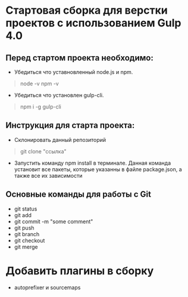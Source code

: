 # Стартовая сборка для верстки проектов с использованием Gulp 4.0

## Перед стартом проекта необходимо:

* Убедиться что уставновленный node.js и npm.

> node -v
> npm -v

* Убедиться что установлен gulp-cli.

> npm i -g gulp-cli

## Инструкция для старта проекта:
* Склонировать данный репозиторий
> git clone "ссылка"

* Запустить команду npm install в терминале. Данная команда установит все пакеты, которые указанны в файле package.json, а также все их зависимости

## Основные команды для работы с Git
- git status
- git add
- git commit -m "some comment"
- git push
- git branch
- git checkout
- git merge

# Добавить плагины в сборку
- autoprefixer и sourcemaps
